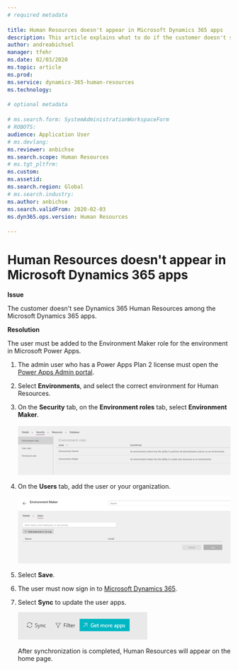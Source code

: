 ```yaml
---
# required metadata

title: Human Resources doesn't appear in Microsoft Dynamics 365 apps
description: This article explains what to do if the customer doesn't see the Microsoft Dynamics 365 Human Resources app among the Microsoft Dynamics 365 apps.
author: andreabichsel
manager: tfehr
ms.date: 02/03/2020
ms.topic: article
ms.prod: 
ms.service: dynamics-365-human-resources
ms.technology: 

# optional metadata

# ms.search.form: SystemAdministrationWorkspaceForm
# ROBOTS: 
audience: Application User
# ms.devlang: 
ms.reviewer: anbichse
ms.search.scope: Human Resources
# ms.tgt_pltfrm: 
ms.custom: 
ms.assetid: 
ms.search.region: Global
# ms.search.industry: 
ms.author: anbichse
ms.search.validFrom: 2020-02-03
ms.dyn365.ops.version: Human Resources

---
```


# Human Resources doesn't appear in Microsoft Dynamics 365 apps

**Issue**

The customer doesn't see Dynamics 365 Human Resources among the Microsoft Dynamics 365 apps.

**Resolution**

The user must be added to the Environment Maker role for the environment in Microsoft Power Apps.

1. The admin user who has a Power Apps Plan 2 license must open the [Power Apps Admin portal](https://preview.admin.powerapps.com/).

2. Select **Environments**, and select the correct environment for Human Resources.

3. On the **Security** tab, on the **Environment roles** tab, select **Environment Maker**.

    ![Environment roles tab](media/environment-roles.png)

4. On the **Users** tab, add the user or your organization.

    ![Users tab](media/environment-maker.png)

5. Select **Save**.

6. The user must now sign in to [Microsoft Dynamics 365](https://home.dynamics.com/).

7. Select **Sync** to update the user apps.

    ![Sync button](media/get-more.png)

    After synchronization is completed, Human Resources will appear on the home page.
